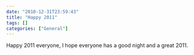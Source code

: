 ```yaml
---
date: "2010-12-31T23:59:43"
title: "Happy 2011"
tags: []
categories: ["General"]
---
```


Happy 2011 everyone, I hope everyone has a good night and a great 2011.
